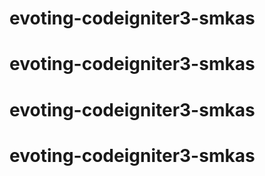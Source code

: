 # evoting-codeigniter3-smkas
# evoting-codeigniter3-smkas
# evoting-codeigniter3-smkas
# evoting-codeigniter3-smkas
